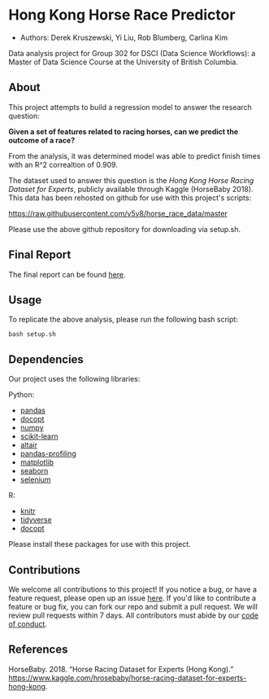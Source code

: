 # Hong Kong Horse Race Predictor

- Authors: Derek Kruszewski, Yi Liu, Rob Blumberg, Carlina Kim

Data analysis project for Group 302 for DSCI (Data Science Workflows): a Master of Data Science Course at the University of British Columbia.

## About

This project attempts to build a regression model to answer the research question:

**Given a set of features related to racing horses, can we predict the outcome of a race?**

From the analysis, it was determined model was able to predict finish times with an R^2 correaltion of 0.909.

The dataset used to answer this question is the _Hong Kong Horse Racing Dataset for Experts_, publicly available through Kaggle (HorseBaby 2018). This data has been rehosted on github for use with this project's scripts:

https://raw.githubusercontent.com/v5y8/horse_race_data/master

Please use the above github repository for downloading via setup.sh.

## Final Report

The final report can be found [here](https://github.com/UBC-MDS/DSCI_522_Group_302/blob/master/doc/final_report.md).

## Usage

To replicate the above analysis, please run the following bash script:

```
bash setup.sh
```

## Dependencies
Our project uses the following libraries:

Python:
- [pandas](https://pandas.pydata.org/getpandas.html)
- [docopt](https://github.com/docopt/docopt)
- [numpy](https://numpy.org/)
- [scikit-learn](https://scikit-learn.org/stable/install.html)
- [altair](https://altair-viz.github.io/)
- [pandas-profiling](https://github.com/pandas-profiling/pandas-profiling)
- [matplotlib](https://matplotlib.org/)
- [seaborn](https://seaborn.pydata.org/)
- [selenium](https://pypi.org/project/selenium/)

R:
- [knitr](https://yihui.org/knitr/)
- [tidyverse](https://www.tidyverse.org/)
- [docopt](https://github.com/docopt/docopt)

Please install these packages for use with this project.

## Contributions
We welcome all contributions to this project! If you notice a bug, or have a feature request, please open up an issue [here](https://github.com/UBC-MDS/DSCI_522_Group_302/issues/new). If you'd like to contribute a feature or bug fix, you can fork our repo and submit a pull request. We will review pull requests within 7 days. All contributors must abide by our [code of conduct](https://github.com/v5y8/DSCI_522_Group_302/blob/master/CODE_OF_CONDUCT.md).

## References

<div id="refs" class="references">

<div id="ref-Dataset">

HorseBaby. 2018. “Horse Racing Dataset for Experts (Hong Kong).”
<https://www.kaggle.com/hrosebaby/horse-racing-dataset-for-experts-hong-kong>.

</div>

</div>